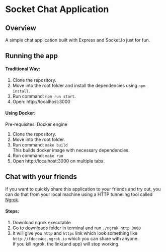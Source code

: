 # Socket Chat Application

## Overview
A simple chat application built with Express and Socket.Io just for fun. 

## Running the app
#### Traditional Way:
1. Clone the repository.
2. Move into the root folder and install the dependencies using `npm install`.
3. Run command: `npm run start`.
4. Open: http://localhost:3000

#### Using Docker:
Pre-requisites: Docker engine
1. Clone the repository.
2. Move into the root folder.
3. Run command: `make build`  
   This builds docker image with necessary dependencies.
4. Run command: `make run`
5. Open http://localhost:3000 on multiple tabs.

## Chat with your friends
If you want to quickly share this application to your friends and try out, you can do that from your local machine using a HTTP tunneling tool called [Ngrok](https://ngrok.com/).
#### Steps: 
1. Download ngrok executable.
2. Go to downloads folder in terminal and run `./ngrok http 3000`
3. It will give you `http` and `https` link which look something like `http://fdcce4cc.ngrok.io` which you can share with anyone.  
If you kill ngrok, the link(and app) will stop working.

